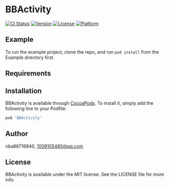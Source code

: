 # BBActivity

[![CI Status](https://img.shields.io/travis/nba88719840/BBActivity.svg?style=flat)](https://travis-ci.org/nba88719840/BBActivity)
[![Version](https://img.shields.io/cocoapods/v/BBActivity.svg?style=flat)](https://cocoapods.org/pods/BBActivity)
[![License](https://img.shields.io/cocoapods/l/BBActivity.svg?style=flat)](https://cocoapods.org/pods/BBActivity)
[![Platform](https://img.shields.io/cocoapods/p/BBActivity.svg?style=flat)](https://cocoapods.org/pods/BBActivity)

## Example

To run the example project, clone the repo, and run `pod install` from the Example directory first.

## Requirements

## Installation

BBActivity is available through [CocoaPods](https://cocoapods.org). To install
it, simply add the following line to your Podfile:

```ruby
pod 'BBActivity'
```

## Author

nba88719840, 1009105480@qq.com

## License

BBActivity is available under the MIT license. See the LICENSE file for more info.
